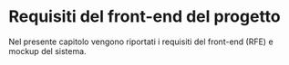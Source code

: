 # Requisiti del front-end del progetto
Nel presente capitolo vengono riportati i requisiti del front-end (RFE) e mockup del sistema.
